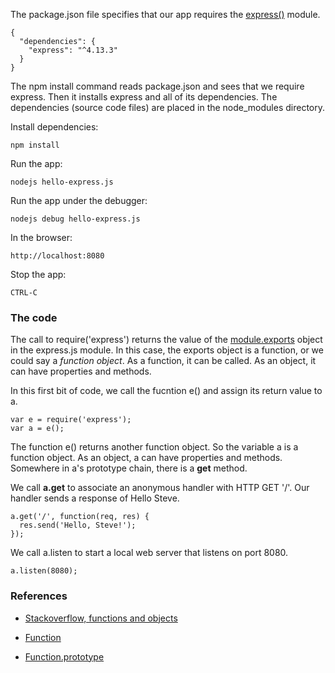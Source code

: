 The package.json file specifies that our app requires the
[express()](http://expressjs.com/en/4x/api.html)
module.

    {
      "dependencies": {
        "express": "^4.13.3"
      }
    }

The npm install command reads package.json and sees that
we require express. Then it installs express and all of its
dependencies. The dependencies (source code files) are placed
in the node_modules directory.

Install dependencies:
 
    npm install

Run the app:

    nodejs hello-express.js

Run the app under the debugger:

    nodejs debug hello-express.js

In the browser:

    http://localhost:8080

Stop the app:

    CTRL-C

### The code

The call to require('express') returns the value of the
[module.exports](http://www.sitepoint.com/understanding-module-exports-exports-node-js/)
object in the express.js module.
In this case, the exports object is a function, or we could say a *function object*.
As a function, it can be called. As an object, it can have properties and methods.

In this first bit of code, we call the fucntion e() and assign its return value to a.

    var e = require('express');
    var a = e();

The function e() returns another function object.
So the variable a is a function object. As an object, a can have properties and methods.
Somewhere in a's prototype chain, there is a **get** method.

We call **a.get** to associate an anonymous handler with HTTP GET '/'.
Our handler sends a response of Hello Steve.

    a.get('/', function(req, res) {
      res.send('Hello, Steve!');
    });

We call a.listen to start a local web server that listens on port 8080.

    a.listen(8080);

### References

* [Stackoverflow, functions and objects](http://stackoverflow.com/questions/3449596/every-object-is-a-function-and-every-function-is-object-which-is-correct)

* [Function](https://developer.mozilla.org/en-US/docs/Web/JavaScript/Reference/Global_Objects/Function)

* [Function.prototype](https://developer.mozilla.org/en-US/docs/Web/JavaScript/Reference/Global_Objects/Function/prototype)


